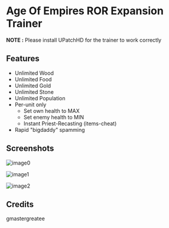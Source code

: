 # Age Of Empires ROR Expansion Trainer

__NOTE :__ Please install UPatchHD for the trainer to work correctly

## Features

- Unlimited Wood
- Unlimited Food
- Unlimited Gold
- Unlimited Stone
- Unlimited Population
- Per-unit only
    - Set own health to MAX
    - Set enemy health to MIN
    - Instant Priest-Recasting (items-cheat)
- Rapid "bigdaddy" spamming

## Screenshots

![image0](https://github.com/gmastergreatee/AgeOfEmpiresTrainer/raw/master/images/img_0.png)

![image1](https://github.com/gmastergreatee/AgeOfEmpiresTrainer/raw/master/images/img_1.png)

![image2](https://github.com/gmastergreatee/AgeOfEmpiresTrainer/raw/master/images/img_2.png)

## Credits

gmastergreatee
